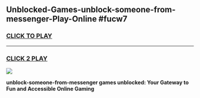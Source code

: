 
## Unblocked-Games-unblock-someone-from-messenger-Play-Online #fucw7
<h3>
<a href="https://news.freeplayer.one?title=unblock-someone-from-messenger&ref=3">CLICK TO PLAY</a></h3>
<hr>

<h3>
<a href="https://news.freeplayer.one?title=unblock-someone-from-messenger&ref=3">CLICK 2 PLAY</a>
  
</h3>

<a href="https://news.freeplayer.one?title=unblock-someone-from-messenger&ref=3"><img src="https://clearcache.store/games.png"></a>


**unblock-someone-from-messenger games unblocked: Your Gateway to Fun and Accessible Online Gaming**

